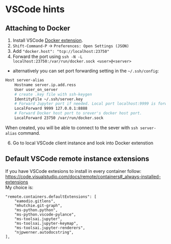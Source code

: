 # VSCode hints

## Attaching to Docker
1. Install VSCode [Docker extension](https://code.visualstudio.com/docs/containers/overview).
2. `Shift-Command-P` -> `Preferences: Open Settings (JSON)`
3. Add `"docker.host": "tcp://localhost:23750"`
4. Forward the port using `ssh -N -L localhost:23750:/var/run/docker.sock <user>@<server>`
- alternatively you can set port forwarding setting in the `~/.ssh/config`:
```bash
Host server-alias
    Hostname server.ip.add.ress
    User user_on_server
    # create .key file with ssh-keygen
    IdentityFile ~/.ssh/server.key
    # Forward Jupyter port if needed. Local port localhost:9999 is forwarded to server's localhost:8888.
    LocalForward 9999 127.0.0.1:8888
    # Forward Docker host port to srever's docker host port.
    LocalForward 23750 /var/run/docker.sock
 ```
When created, you will be able to connect to the sever with `ssh server-alias` command.

6. Go to local VSCode client instance and look into Docker extenstion

## Default VSCode remote instance extensions
If you have VSCode extesions to install in every container follow:
https://code.visualstudio.com/docs/remote/containers#_always-installed-extensions  
My choice is:

    "remote.containers.defaultExtensions": [
        "eamodio.gitlens",
        "mhutchie.git-graph",
        "ms-python.python",
        "ms-python.vscode-pylance",
        "ms-toolsai.jupyter",
        "ms-toolsai.jupyter-keymap",
        "ms-toolsai.jupyter-renderers",
        "njpwerner.autodocstring",
    ],
